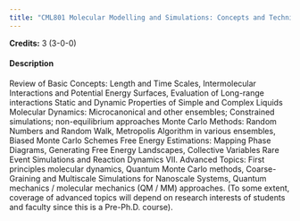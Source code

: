 ```yaml
---
title: "CML801 Molecular Modelling and Simulations: Concepts and Techniques"
---
```

**Credits:** 3 (3-0-0)

#### Description
Review of Basic Concepts: Length and Time Scales, Intermolecular Interactions and Potential Energy Surfaces, Evaluation of Long-range interactions Static and Dynamic Properties of Simple and Complex Liquids Molecular Dynamics: Microcanonical and other ensembles; Constrained simulations; non-equilibrium approaches Monte Carlo Methods: Random Numbers and Random Walk, Metropolis Algorithm in various ensembles, Biased Monte Carlo Schemes Free Energy Estimations: Mapping Phase Diagrams, Generating Free Energy Landscapes, Collective Variables Rare Event Simulations and Reaction Dynamics VII. Advanced Topics: First principles molecular dynamics, Quantum Monte Carlo methods, Coarse-Graining and Multiscale Simulations for Nanoscale Systems, Quantum mechanics / molecular mechanics (QM / MM) approaches. (To some extent, coverage of advanced topics will depend on research interests of students and faculty since this is a Pre-Ph.D. course).